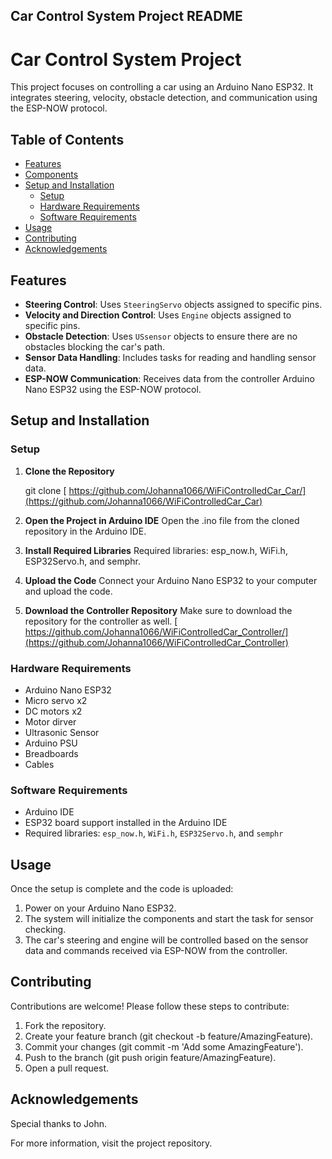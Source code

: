 ## Car Control System Project README

# Car Control System Project

This project focuses on controlling a car using an Arduino Nano ESP32. It integrates steering, velocity, obstacle detection, and communication using the ESP-NOW protocol.

## Table of Contents
- [Features](#features)
- [Components](#components)
- [Setup and Installation](#setup-and-installation)
  - [Setup](#setup)
  - [Hardware Requirements](#hardware-requirements)
  - [Software Requirements](#software-requirements)
- [Usage](#usage)
- [Contributing](#contributing)
- [Acknowledgements](#acknowledgements)

## Features
- **Steering Control**: Uses `SteeringServo` objects assigned to specific pins.
- **Velocity and Direction Control**: Uses `Engine` objects assigned to specific pins.
- **Obstacle Detection**: Uses `USsensor` objects to ensure there are no obstacles blocking the car's path.
- **Sensor Data Handling**: Includes tasks for reading and handling sensor data.
- **ESP-NOW Communication**: Receives data from the controller Arduino Nano ESP32 using the ESP-NOW protocol.

## Setup and Installation

### Setup

1. **Clone the Repository**

   git clone [ https://github.com/Johanna1066/WiFiControlledCar_Car/](https://github.com/Johanna1066/WiFiControlledCar_Car)
   
2. **Open the Project in Arduino IDE**
Open the .ino file from the cloned repository in the Arduino IDE.

3. **Install Required Libraries**
Required libraries: esp_now.h, WiFi.h, ESP32Servo.h, and semphr.

4. **Upload the Code**
Connect your Arduino Nano ESP32 to your computer and upload the code.

5. **Download the Controller Repository**
Make sure to download the repository for the controller as well.
[ https://github.com/Johanna1066/WiFiControlledCar_Controller/](https://github.com/Johanna1066/WiFiControlledCar_Controller)


### Hardware Requirements
- Arduino Nano ESP32
- Micro servo x2
- DC motors x2
- Motor dirver
- Ultrasonic Sensor
- Arduino PSU
- Breadboards
- Cables

  
### Software Requirements
- Arduino IDE
- ESP32 board support installed in the Arduino IDE
- Required libraries: `esp_now.h`, `WiFi.h`, `ESP32Servo.h`, and `semphr`


## Usage
Once the setup is complete and the code is uploaded:

1. Power on your Arduino Nano ESP32.
2. The system will initialize the components and start the task for sensor checking.
3. The car's steering and engine will be controlled based on the sensor data and commands received via ESP-NOW from the controller.
## Contributing
Contributions are welcome! Please follow these steps to contribute:

1. Fork the repository.
2. Create your feature branch (git checkout -b feature/AmazingFeature).
3. Commit your changes (git commit -m 'Add some AmazingFeature').
4. Push to the branch (git push origin feature/AmazingFeature).
5. Open a pull request.
## Acknowledgements
Special thanks to John.

For more information, visit the project repository.

